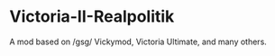 Victoria-II-Realpolitik
=======================

A mod based on /gsg/ Vickymod, Victoria Ultimate, and many others.
